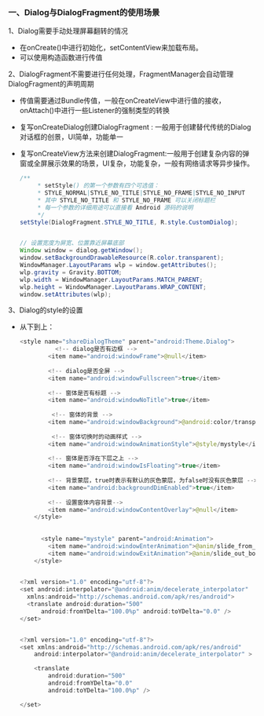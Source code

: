 ### 一、Dialog与DialogFragment的使用场景

1、Dialog需要手动处理屏幕翻转的情况

- 在onCreate()中进行初始化，setContentView来加载布局。
- 可以使用构造函数进行传值

2、DialogFragment不需要进行任何处理，FragmentManager会自动管理DialogFragment的声明周期

- 传值需要通过Bundle传值，一般在onCreateView中进行值的接收，onAttach()中进行一些Listener的强制类型的转换

- 复写onCreateDialog创建DialogFragment : 一般用于创建替代传统的Dialog对话框的创景，UI简单，功能单一

- 复写onCreateView方法来创建DialogFragment:一般用于创建复杂内容的弹窗或全屏展示效果的场景，UI复杂，功能复杂，一般有网络请求等异步操作。

  ```java
  /**
       * setStyle() 的第一个参数有四个可选值：
       * STYLE_NORMAL|STYLE_NO_TITLE|STYLE_NO_FRAME|STYLE_NO_INPUT
       * 其中 STYLE_NO_TITLE 和 STYLE_NO_FRAME 可以关闭标题栏
       * 每一个参数的详细用途可以直接看 Android 源码的说明
       */
  setStyle(DialogFragment.STYLE_NO_TITLE, R.style.CustomDialog);
  
  
  // 设置宽度为屏宽、位置靠近屏幕底部
  Window window = dialog.getWindow();
  window.setBackgroundDrawableResource(R.color.transparent);
  WindowManager.LayoutParams wlp = window.getAttributes();
  wlp.gravity = Gravity.BOTTOM;
  wlp.width = WindowManager.LayoutParams.MATCH_PARENT;
  wlp.height = WindowManager.LayoutParams.WRAP_CONTENT;
  window.setAttributes(wlp);  
  ```

  

3、Dialog的style的设置

- 从下到上：

  ```java
  <style name="shareDialogTheme" parent="android:Theme.Dialog">
     		<!-- dialog是否有边框 -->
          <item name="android:windowFrame">@null</item>
          
          <!-- dialog是否全屏 -->
          <item name="android:windowFullscreen">true</item>
          
          <!-- 窗体是否有标题 -->
          <item name="android:windowNoTitle">true</item>
          
           <!-- 窗体的背景 -->
          <item name="android:windowBackground">@android:color/transparent</item>
          
           <!-- 窗体切换时的动画样式 -->
          <item name="android:windowAnimationStyle">@style/mystyle</item>
          
          <!-- 窗体是否浮在下层之上 -->
          <item name="android:windowIsFloating">true</item>
          
          <!-- 背景蒙层，true时表示有默认的灰色蒙层，为false时没有灰色蒙层 -->
          <item name="android:backgroundDimEnabled">true</item>
          
          <!-- 设置窗体内容背景-->
          <item name="android:windowContentOverlay">@null</item>
      </style>
      
      
        <style name="mystyle" parent="android:Animation">
          <item name="android:windowEnterAnimation">@anim/slide_from_bottom</item>
          <item name="android:windowExitAnimation">@anim/slide_out_bottom</item>
      </style>
      
  
  <?xml version="1.0" encoding="utf-8"?>
  <set android:interpolator="@android:anim/decelerate_interpolator"
  	xmlns:android="http://schemas.android.com/apk/res/android">
  	<translate android:duration="500"
  		android:fromYDelta="100.0%p" android:toYDelta="0.0" />
  </set>
  
  
  <?xml version="1.0" encoding="utf-8"?>
  <set xmlns:android="http://schemas.android.com/apk/res/android"
      android:interpolator="@android:anim/decelerate_interpolator" >
  
      <translate
          android:duration="500"
          android:fromYDelta="0.0"
          android:toYDelta="100.0%p" />
  
  </set>
  
  ```

  